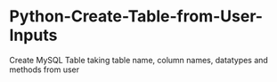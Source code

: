 # Python-Create-Table-from-User-Inputs
Create MySQL Table taking table name, column names, datatypes and methods from user

